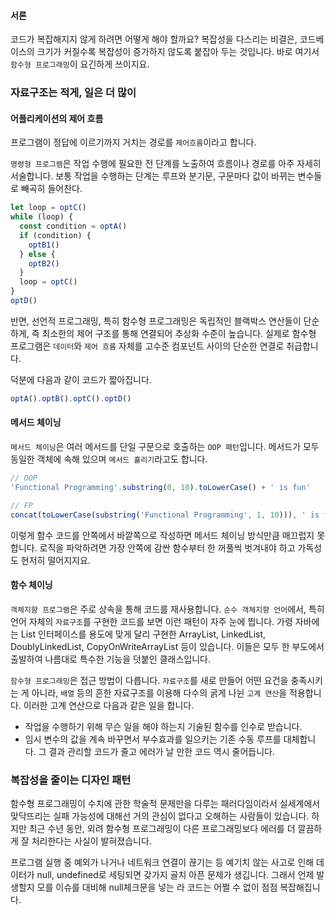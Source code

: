 #### 서론
코드가 복잡해지지 않게 하려면 어떻게 해야 할까요? 복잡성을 다스리는 비결은, 코드베이스의 크기가 커질수록 복잡성이 증가하지 않도록 붙잡아 두는 것입니다. 바로 여기서 `함수형 프로그래밍`이 요긴하게 쓰이지요.

### 자료구조는 적게, 일은 더 많이
#### 어플리케이션의 제어 흐름
프로그램이 정답에 이르기까지 거치는 경로를 `제어흐름`이라고 합니다.

`명령형 프로그램`은 작업 수행에 필요한 전 단계를 노출하여 흐름이나 경로를 아주 자세히 서술합니다.
보통 작업을 수행하는 단계는 루프와 분기문, 구문마다 값이 바뀌는 변수들로 빼곡히 들어찬다.
```js
let loop = optC()
while (loop) {
  const condition = optA()
  if (condition) {
    optB1()
  } else {
    optB2()
  }
  loop = optC()
}
optD()
```

반면, 선언적 프로그래밍, 특히 함수형 프로그래밍은 독립적인 블랙박스 연산들이 단순하게,
즉 최소한의 제어 구조를 통해 연결되어 추상화 수준이 높습니다. 실제로 함수형 프로그램은 `데이터`와 `제어 흐름` 자체를 고수준 컴포넌트 사이의 단순한 연결로 취급합니다.

덕분에 다음과 같이 코드가 짧아집니다.
```js
optA().optB().optC().optD()
```

#### 메서드 체이닝
`메서드 체이닝`은 여러 메서드를 단일 구문으로 호출하는 `OOP 패턴`입니다. 메서드가 모두 동일한 객체에 속해 있으며 `메서드 흘리기`라고도 합니다.
```js
// OOP
'Functional Programming'.substring(0, 10).toLowerCase() + ' is fun'

// FP
concat(toLowerCase(substring('Functional Programming', 1, 10))), ' is fun')
```
이렇게 함수 코드를 안쪽에서 바깥쪽으로 작성하면 메서드 체이닝 방식만큼 매끄럽지 못합니다.
로직을 파악하려면 가장 안쪽에 감싼 함수부터 한 꺼풀씩 벗겨내야 하고 가독성도 현저히 떨어지지요.

#### 함수 체이닝
`객체지향 프로그램`은 주로 상속을 통해 코드를 재사용합니다. `순수 객체지향 언어`에서, 특히 언어 자체의 `자료구조`를 구현한 코드를 보면 이런 패턴이 자주 눈에 띕니다. 가령 자바에는 List 인터페이스를 용도에 맞게 달리 구현한 ArrayList, LinkedList, DoublyLinkedList, CopyOnWriteArrayList 등이 있습니다. 이들은 모두 한 부도에서 출발하여 나름대로 특수한 기능을 덧붙인 클래스입니다.

`함수형 프로그래밍`은 접근 방법이 다릅니다. `자료구조`를 새로 만들어 어떤 요건을 충족시키는 게 아니라, `배열` 등의 흔한 자료구조를 이용해
다수의 굵게 나뉜 `고계 연산`을 적용합니다. 이러한 고계 연산으로 다음과 같은 일을 합니다.
- 작업을 수행하기 위해 무슨 일을 해야 하는지 기술된 함수를 인수로 받습니다.
- 임시 변수의 값을 계속 바꾸면서 부수효과를 일으키는 기존 수동 루프를 대체합니다. 그 결과 관리할 코드가 줄고 에러가 날 만한 코드 역시 줄어듭니다.

### 복잡성을 줄이는 디자인 패턴
함수형 프로그래밍이 수치에 관한 학술적 문제만을 다루는 패러다임이라서 실세계에서 맞닥뜨리는 실패 가능성에 대해선 거의 관심이 없다고
오해하는 사람들이 있습니다. 하지만 최근 수년 동안, 외려 함수형 프로그래밍이 다른 프로그래밍보다 에러를 더 깔끔하게 잘 처리한다는 사실이 발혀졌습니다.

프로그램 실행 중 예외가 나거나 네트워크 연결이 끊기는 등 예기치 않는 사고로 인해 데이터가 null, undefined로 세팅되면
갖가지 골치 아픈 문제가 생깁니다. 그래서 언제 발생할지 모를 이슈를 대비해 null체크문을 넣는 라 코드는 어쩔 수 없이 점점 복잡해집니다.